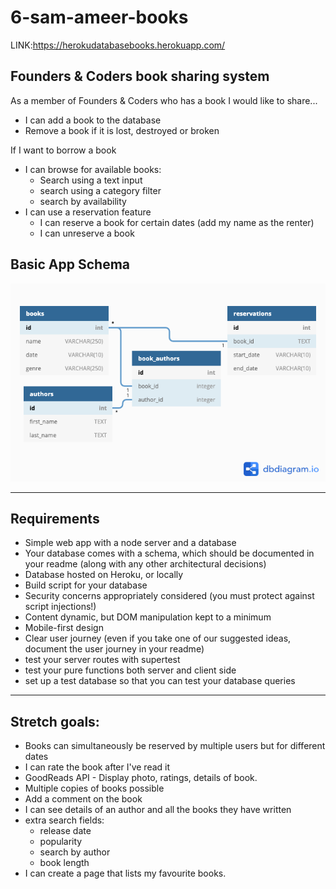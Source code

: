 # 6-sam-ameer-books
LINK:https://herokudatabasebooks.herokuapp.com/

## Founders & Coders book sharing system
As a member of Founders & Coders who has a book I would like to share...
- I can add a book to the database
- Remove a book if it is lost, destroyed or broken

If I want to borrow a book
- I can browse for available books:
    - Search using a text input
    - search using a category filter
    - search by availability
- I can use a reservation feature
    - I can reserve a book for certain dates (add my name as the renter)
    - I can unreserve a book

## Basic App Schema

![](./assets/db_schema.png)


---

## Requirements
- Simple web app with a node server and a database
- Your database comes with a schema, which should be documented in your readme (along with any other architectural decisions)
- Database hosted on Heroku, or locally
- Build script for your database
- Security concerns appropriately considered (you must protect against script injections!)
- Content dynamic, but DOM manipulation kept to a minimum
- Mobile-first design
- Clear user journey (even if you take one of our suggested ideas, document the user journey in your readme)
- test your server routes with supertest
- test your pure functions both server and client side
- set up a test database so that you can test your database queries

---


## Stretch goals:
- Books can simultaneously be reserved by multiple users but for different dates
- I can rate the book after I've read it
- GoodReads API - Display photo, ratings, details of book.
- Multiple copies of books possible
- Add a comment on the book
- I can see details of an author and all the books they have written
- extra search fields:
    - release date
    - popularity
    - search by author
    - book length
- I can create a page that lists my favourite books.
